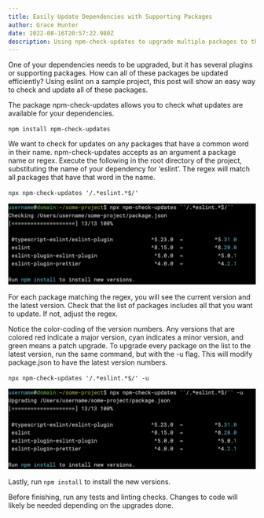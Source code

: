 ```yaml
---
title: Easily Update Dependencies with Supporting Packages
author: Grace Hunter
date: 2022-08-16T20:57:22.980Z
description: Using npm-check-updates to upgrade multiple packages to the latest
---
```

One of your dependencies needs to be upgraded, but it has several plugins or supporting packages. How can all of these packages be updated efficiently? Using eslint on a sample project, this post will show an easy way to check and update all of these packages.

The package npm-check-updates allows you to check what updates are available for your dependencies.

`npm install npm-check-updates`

We want to check for updates on any packages that have a common word in their name. npm-check-updates accepts as an argument a package name or regex. Execute the following in the root directory of the project, substituting the name of your dependency for ‘eslint’. The regex will match all packages that have that word in the name. 

`npx npm-check-updates '/.*eslint.*$/'`

![An image of the command line after checking for updates. A list of package names that match the regex are displayed with the current and latest versions. ](screen-shot-2022-08-16-at-2.01.25-pm.png "Result of running npm-check-updates")

For each package matching the regex, you will see the current version and the latest version. Check that the list of packages includes all that you want to update. If not, adjust the regex. 

Notice the color-coding of the version numbers. Any versions that are colored red indicate a major version, cyan indicates a minor version, and green means a patch upgrade. To upgrade every package on the list to the latest version, run the same command, but with the -u flag. This will modify package.json to have the latest version numbers.

`npx npm-check-updates '/.*eslint.*$/' -u`

![An image of the command line after checking for updates. A list of package names are displayed with the previous and current versions. ](screen-shot-2022-08-16-at-2.39.06-pm.png "Result of running npm-check-updates -u")

Lastly, run `npm install` to install the new versions.

Before finishing, run any tests and linting checks. Changes to code will likely be needed depending on the upgrades done.